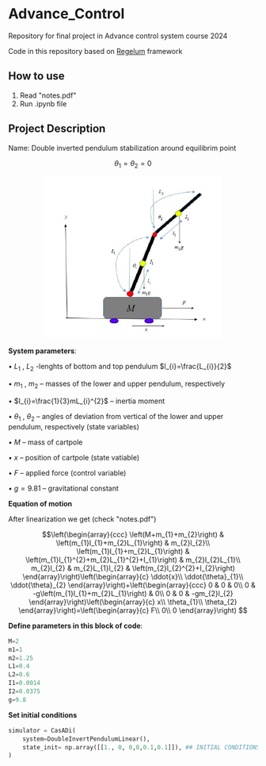 # Advance_Control
Repository for final project in Advance control system course 2024

Code in this repository based on [Regelum](https://regelum.aidynamic.io/) framework

## How to use
1. Read "notes.pdf"
2. Run .ipynb file

## Project Description
Name: Double inverted pendulum stabilization around equilibrim point 
```math
 \theta_1 = \theta_2 = 0
```

<p align="center">
  <img src="https://github.com/Smetankin927/Advance_Control/blob/main/pendulum.png">
</p>

**System parameters**:

• $L_{1}$ , $L_{2}$ -lenghts of bottom and top pendulum $l_{i}=\frac{L_{i}}{2}$

• $m_{1}$ , $m_{2}$ – masses of the lower and upper pendulum, respectively

• $I_{i}=\frac{1}{3}mL_{i}^{2}$ – inertia moment

• $\theta_{1}$ , $\theta_{2}$ – angles of deviation from vertical of the lower and upper pendulum, respectively (state variables)

• $M$ – mass of cartpole

• $x$ – position of cartpole (state vatiable)

• $F$ – applied force (control variable)

• $g=9.81$ – gravitational constant

**Equation of motion**

After linearization we get (check "notes.pdf")

```math
\left(\begin{array}{ccc}
\left(M+m_{1}+m_{2}\right) & \left(m_{1}l_{1}+m_{2}L_{1}\right) & m_{2}l_{2}\\
\left(m_{1}l_{1}+m_{2}L_{1}\right) & \left(m_{1}l_{1}^{2}+m_{2}L_{1}^{2}+I_{1}\right) & m_{2}l_{2}L_{1}\\
m_{2}l_{2} & m_{2}L_{1}l_{2} & \left(m_{2}l_{2}^{2}+I_{2}\right)
\end{array}\right)\left(\begin{array}{c}
\ddot{x}\\
\ddot{\theta}_{1}\\
\ddot{\theta}_{2}
\end{array}\right)+\left(\begin{array}{ccc}
0 & 0 & 0\\
0 & -g\left(m_{1}l_{1}+m_{2}L_{1}\right) & 0\\
0 & 0 & -gm_{2}l_{2}
\end{array}\right)\left(\begin{array}{c}
x\\
\theta_{1}\\
\theta_{2}
\end{array}\right)=\left(\begin{array}{c}
F\\
0\\
0
\end{array}\right)

```


**Define parameters in this block of code**:

```python
M=2
m1=1
m2=1.25
L1=0.4
L2=0.6
I1=0.0014
I2=0.0375
g=9.8
```

**Set initial conditions**
```python
simulator = CasADi(
    system=DoubleInvertPendulumLinear(),
    state_init= np.array([[1., 0, 0,0,0.1,0.1]]), ## INITIAL CONDITIONS [x, theta1, theta2, x_dot, theta1_dot, theta2_dot]
)
```

